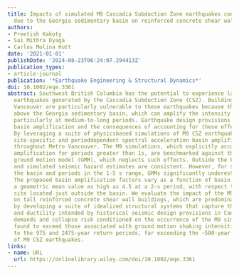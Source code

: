 ```yaml
---
title: Impacts of simulated M9 Cascadia Subduction Zone earthquakes considering amplifications
  due to the Georgia sedimentary basin on reinforced concrete shear wall buildings
authors:
- Preetish Kakoty
- Sai Mithra Dyaga
- Carlos Molina Hutt
date: '2021-01-01'
publishDate: '2024-08-23T06:24:07.294413Z'
publication_types:
- article-journal
publication: '*Earthquake Engineering & Structural Dynamics*'
doi: 10.1002/eqe.3361
abstract: Southwest British Columbia has the potential to experience large-magnitude
  earthquakes generated by the Cascadia Subduction Zone (CSZ). Buildings in Metro
  Vancouver are particularly vulnerable to these earthquakes because the region lies
  above the Georgia sedimentary basin, which can amplify the intensity of ground motions,
  particularly at medium-to-long periods. Earthquake design provisions in Canada neglect
  basin amplification and the consequences of accounting for these effects are uncertain.
  By leveraging a suite of physicsbased simulations of M9 CSZ earthquakes, we develop
  site-specific and perioddependent spectral acceleration basin amplification factors
  throughout Metro Vancouver. The M9 simulations, which explicitly account for basin
  amplification for periods greater than 1s, are benchmarked against the 2016 BC Hydro
  ground motion model (GMM), which neglects such effects. Outside the basin, empirical
  and simulated seismic hazard estimates are consistent. However, for sites within
  the basin and periods in the 1-5 s range, GMMs significantly underestimate the hazard.
  The proposed basin amplification factors vary as a function of basin depth, reaching
  a geometric mean value as high as 4.5 at a 2-s period, with respect to a reference
  site located just outside the basin. We evaluate the impact of the M9 simulations
  on tall reinforced concrete shear wall buildings, which are predominant in the region,
  by developing a suite of idealized structural systems that capture the strength
  and ductility intended by historical seismic design provisions in Canada. Ductility
  demands and collapse risk conditioned on the occurrence of the M9 simulations were
  found to exceed those associated with ground motion shaking intensities corresponding
  to the 975 and 2475-year return periods, far exceeding the ∼500-year return period
  of M9 CSZ earthquakes.
links:
- name: URL
  url: https://onlinelibrary.wiley.com/doi/10.1002/eqe.3361
---
```


